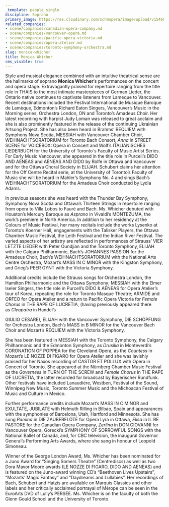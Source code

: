 ```yaml
---
_template: people_single
discipline: Soprano
primary_image: https://res.cloudinary.com/schmopera/image/upload/v1546832605/media/2019/01/WHICHER-PHOTO%202.jpg
related_companies:
- scene/companies/canadian-opera-company.md
- scene/companies/vancouver-opera.md
- scene/companies/pacific-opera-victoria.md
- scene/companies/opera-atelier.md
- scene/companies/toronto-symphony-orchestra.md
slug: monica-whicher
title: Monica Whicher
cms_visible: true
---
```

Style and musical elegance combined with an intuitive theatrical sense are the hallmarks of soprano **Monica Whicher**‘s performances on the concert and opera stage. Extravagantly praised for repertoire ranging from the title role in THAIS to the most intimate masterpieces of German Lieder, the Ontario native continues to captivate listeners from Lameque to Vancouver. Recent destinations included the Festival International de Musique Baroque de Lamèque, Edmonton’s Richard Eaton Singers, Vancouver’s Music in the Morning series, Orchestra London, ON and Toronto’s Amadeus Choir. Her latest recording with harpist Judy Loman was released to great acclaim and she is also prominently featured in the release of the continuing Ukrainian Artsong Project. She has also been heard in Brahms’ REQUIEM with Symphony Nova Scotia, MESSIAH with Vancouver Chamber Choir, WEIHNACHTSORATORIUM for Toronto Bach Consort, _Anna_ in STREET SCENE for VOICEBOX: Opera in Concert and Wolf’s ITALIANISCHES LIEDERBUCH for the University of Toronto\`s Faculty of Music Artist Series. For Early Music Vancouver, she appeared in the title role in Purcell’s DIDO AND AENEAS and AENEAS AND DIDO by Rolfe in Ottawa and Vancouver and for the Ottawa Choral Society in ELIJAH. Schubert claims her attention for the Off Centre Recital serie, at the University of Toronto’s Faculty of Music she will be heard in Mahler’s Symphony No. 4 and sings Bach’s WEIHNACHTSORATORIUM for the Amadeus Choir conducted by Lydia Adams.

In previous seasons she was heard with the Thunder Bay Symphony, Symphony Nova Scotia and Ottawa’s Thirteen Strings in repertoire ranging from opera to Villa Lobos to Fauré and Bach. Ms. Whicher debuted with Houston’s Mercury Baroque as _Asprano_ in Vivaldi’s MONTEZUMA, the work’s premiere in North America. In addition to her residency at the Colours of Music Festival, her many recitals include the works Lysenko at Toronto’s Koerner Hall, engagements with the Talisker Players, the Ottawa Chamber Music Festival, the Leith Festival and the Indian River Festival. The varied aspects of her artistry are reflected in performances of Strauss’ VIER LETZTE LIEDER with Peter Oundjian and the Toronto Symphony, ELIJAH with the Calgary Philharmonic, Bach’s JOHANNES PASSION for the Amadeus Choir, Bach’s WEIHNACHTSORATORIUM with the National Arts Centre Orchestra, Mozart’s MASS IN C MINOR with the Kingston Symphony, and Grieg’s PEER GYNT with the Victoria Symphony.

Additional credits include the Strauss songs for Orchestra London, the Hamilton Philharmonic and the Ottawa Symphony; MESSIAH with the Elmer Iseler Singers, the title role in Purcell’s DIDO & AENEAS for Opera Atelier’s tour of Korea, repeating the role for Toronto Masque Theatre; ARMIDE and ORFEO for Opera Atelier and a return to Pacific Opera Victoria for _Female Chorus_ in THE RAPE OF LUCRETIA, (having previously appeared there as _Cleopatra_ in Handel’s

GIULIO CESARE), ELIJAH with the Vancouver Symphony, DIE SCHÖPFUNG for Orchestra London, Bach’s MASS in B MINOR for the Vancouver Bach Choir and Mozart’s REQUIEM with the Victoria Symphony.

She has been featured in MESSIAH with the Toronto Symphony, the Calgary Philharmonic and the Edmonton Symphony, as _Drusilla_ in Monteverdi’s CORONATION OF POPPEA for the Cleveland Opera, as the _Countess_ in Mozart’s LE NOZZE DI FIGARO for Opera Atelier and she was lavishly praised for her Naxos recording of CASTOR ET POLLUX with Opera in Concert of Toronto. She appeared at the Nürnberg Chamber Music Festival as the _Governess_ in TURN OF THE SCREW and _Female Chorus_ in THE RAPE OF LUCRETIA, the latter recorded for broadcast by Bayerischer Rundfunk. Other festivals have included Lanaudière, Westben, Festival of the Sound, Winnipeg New Music, Toronto Summer Music and the Michoacàn Festival of Music and Culture in Mexico.

Further performance credits include Mozart’s MASS IN C MINOR and EXULTATE, JUBILATE with Helmuth Rilling in Bilbao, Spain and appearances with the symphonies of Barcelona, Utah, Hartford and Minnesota. She has sung _Pamina_ in DIE ZAUBERFLÖTE for Opera Lyra in Ottawa, _Elisa_ in IL RE PASTORE for the Canadian Opera Company, _Zerlina_ in DON GIOVANNI for Vancouver Opera, Gorecki’s SYMPHONY OF SORROWFUL SONGS with the National Ballet of Canada, and, for CBC television, the inaugural Governor General’s Performing Arts Awards, where she sang in honour of Leopold Simoneau.                                                                      

Winner of the George London Award, Ms. Whicher has been nominated for a Juno Award for “Singing Somers Theatre” (Centrediscs) as well as two Dora Mavor Moore awards (LE NOZZE DI FIGARO, DIDO AND AENEAS) and is featured on the Juno-award winning CD’s “Beethoven Lives Upstairs”, “Mozarts’ Magic Fantasy” and “Daydreams and Lullabies”. Her recordings of Bach, Schubert and Hatzis are available on Marquis Classics and other labels and her critically acclaimed portrayal of Mérope can be seen in the EuroArts DVD of Lully’s PERSÉE. Ms. Whicher is on the faculty of both the Glenn Gould School and the University of Toronto. 